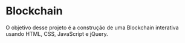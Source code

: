 # Blockchain

O objetivo desse projeto é a construção de uma Blockchain interativa usando HTML, CSS, JavaScript e jQuery.
